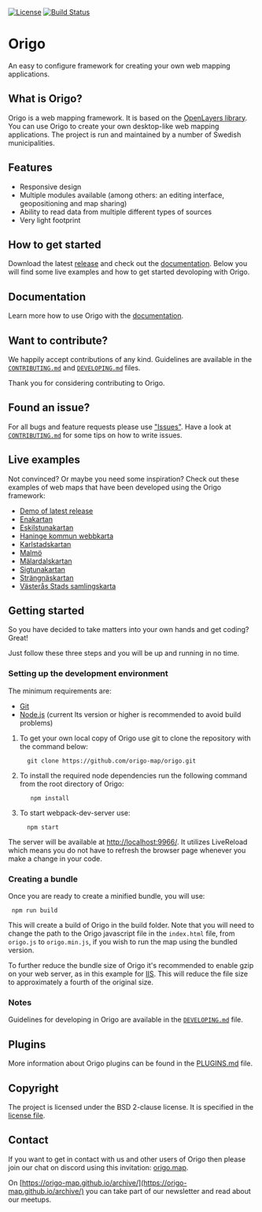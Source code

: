 [![License](https://img.shields.io/badge/license-BSD2-blue.svg?style=flat-square)](https://github.com/origo-map/origo/blob/master/LICENSE.txt)
[![Build Status](https://travis-ci.org/origo-map/origo.svg?branch=master)](https://travis-ci.org/origo-map/origo)
# Origo

An easy to configure framework for creating your own web mapping applications.

## What is Origo?

Origo is a web mapping framework. It is based on the [OpenLayers library](https://github.com/openlayers/openlayers). You can use Origo to create your own desktop-like web mapping applications. The project is run and maintained by a number of Swedish municipalities.

## Features

 * Responsive design
 * Multiple modules available (among others: an editing interface, geopositioning and map sharing)
 * Ability to read data from multiple different types of sources
 * Very light footprint

## How to get started

Download the latest [release](https://github.com/origo-map/origo/releases/) and check out the [documentation](https://origo-map.github.io/origo-documentation/latest/#origo-api). Below you will find some live examples and how to get started devoloping with Origo.

## Documentation

Learn more how to use Origo with the [documentation](https://origo-map.github.io/origo-documentation/latest/#origo-api).

## Want to contribute?
We happily accept contributions of any kind. Guidelines are available in the [`CONTRIBUTING.md`](https://github.com/origo-map/origo/blob/master/CONTRIBUTING.md) and [`DEVELOPING.md`](https://github.com/origo-map/origo/blob/master/DEVELOPING.md) files.

Thank you for considering contributing to Origo.

## Found an issue?
For all bugs and feature requests please use ["Issues"](https://github.com/origo-map/origo/issues). Have a look at [`CONTRIBUTING.md`](https://github.com/origo-map/origo/blob/master/CONTRIBUTING.md) for some tips on how to write issues.

## Live examples
Not convinced? Or maybe you need some inspiration? Check out these examples of web maps that have been developed using the Origo framework:
 * [Demo of latest release](http://origo-map.github.io/origo-map-demo/index.html)
 * [Enakartan](http://karta.enkoping.se)
 * [Eskilstunakartan](https://karta.eskilstuna.se)
 * [Haninge kommun webbkarta](https://karta.haninge.se/)
 * [Karlstadskartan](http://gi.karlstad.se)
 * [Malmö](https://stadsatlas.malmo.se/stadsatlas/)
 * [Mälardalskartan](http://www.malardalskartan.se)
 * [Sigtunakartan](https://karta.sigtuna.se)
 * [Strängnäskartan](https://kartor.strangnas.se)
 * [Västerås Stads samlingskarta](https://kartor.vasteras.se/sam)

## Getting started
So you have decided to take matters into your own hands and get coding? Great!

Just follow these three steps and you will be up and running in no time.

### Setting up the development environment
The minimum requirements are:

  * [Git](https://git-scm.com/)
  * [Node.js](https://nodejs.org/) (current lts version or higher is recommended to avoid build problems)

 1. To get your own local copy of Origo use git to clone the repository with the command below:

   		  git clone https://github.com/origo-map/origo.git

 2. To install the required node dependencies run the following command from the root directory of Origo:

  		   npm install

 3. To start webpack-dev-server use:

   		  npm start

The server will be available at <http://localhost:9966/>. It utilizes LiveReload which means you do not have to refresh the browser page whenever you make a change in your code.

### Creating a bundle
Once you are ready to create a minified bundle, you will use:

     npm run build

This will create a build of Origo in the build folder. Note that you will need to change the path to the Origo javascript file in the `index.html` file, from `origo.js` to `origo.min.js`, if you wish to run the map using the bundled version.

To further reduce the bundle size of Origo it's recommended to enable gzip on your web server, as in this example for [IIS](https://docs.microsoft.com/en-us/iis/configuration/system.webserver/httpcompression/). This will reduce the file size to approximately a fourth of the original size.

### Notes
Guidelines for developing in Origo are available in the [`DEVELOPING.md`](https://github.com/origo-map/origo/blob/master/DEVELOPING.md) file.

## Plugins
More information about Origo plugins can be found in the [PLUGINS.md](https://github.com/origo-map/origo/blob/master/PLUGINS.md) file.

## Copyright
The project is licensed under the BSD 2-clause license. It is specified in the [license file](LICENSE.txt).

## Contact
If you want to get in contact with us and other users of Origo then please join our chat on discord using this invitation: [origo.map](https://discord.gg/NWRAkWAXQ3).

On [https://origo-map.github.io/archive/](https://origo-map.github.io/archive/) you can take part of our newsletter and read about our meetups.
